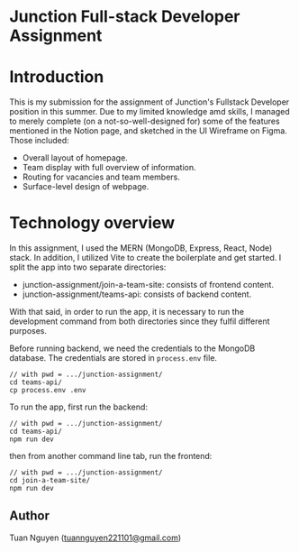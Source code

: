 # Junction Full-stack Developer Assignment

# Introduction

This is my submission for the assignment of Junction's Fullstack Developer position in this summer. Due to my limited knowledge amd skills, I managed to merely complete (on a not-so-well-designed for) some of the features mentioned in the Notion page, and sketched in the UI Wireframe on Figma. Those included:

- Overall layout of homepage.
- Team display with full overview of information.
- Routing for vacancies and team members.
- Surface-level design of webpage.

# Technology overview

In this assignment, I used the MERN (MongoDB, Express, React, Node) stack. In addition, I utilized Vite to create the boilerplate and get started. I split the app into two separate directories:

- junction-assignment/join-a-team-site: consists of frontend content.
- junction-assignment/teams-api: consists of backend content.

With that said, in order to run the app, it is necessary to run the development command from both directories since they fulfil different purposes.

Before running backend, we need the credentials to the MongoDB database. The credentials are stored in `process.env` file.

```
// with pwd = .../junction-assignment/
cd teams-api/
cp process.env .env
```

To run the app, first run the backend:

```
// with pwd = .../junction-assignment/
cd teams-api/
npm run dev
```

then from another command line tab, run the frontend:

```
// with pwd = .../junction-assignment/
cd join-a-team-site/
npm run dev
```

## Author

Tuan Nguyen (tuannguyen221101@gmail.com)
